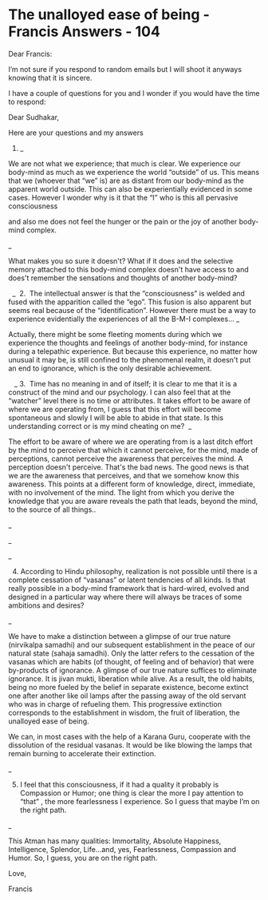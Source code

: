 # The unalloyed ease of being - Francis Answers - 104





Dear Francis:&nbsp;









  











I&rsquo;m not sure if you respond to random emails but I will shoot it anyways knowing that it is sincere.&nbsp;









I have a couple of questions for you and I wonder if you would have the time to respond:









  











Dear Sudhakar,









  











Here are your questions and my answers  







1.  _



We are not what we experience; that much is clear. We experience our body-mind as much as we experience the world &ldquo;outside&rdquo; of us. This means that we (whoever that &ldquo;we&rdquo; is) are as distant from our body-mind as the apparent world outside. This can also be experientially evidenced in some cases. However I wonder why is it that the &ldquo;I&rdquo; who is this all pervasive consciousness&nbsp;







and also me does not feel the hunger or the pain or the joy of another body-mind complex.



_





  











What makes you so sure it doesn't? What if it does and the selective memory attached to this body-mind complex doesn't have access to and does't remember the sensations and thoughts of another body-mind?&nbsp;









  











&nbsp;
_
&nbsp;2. &nbsp;The intellectual answer is that the &ldquo;consciousness&rdquo; is welded and fused with the apparition called the &ldquo;ego&rdquo;. This fusion is also apparent but seems real because of the &ldquo;identification&rdquo;. However there must be a way to experience evidentially the experiences of all the B-M-I complexes...
_








  











Actually, there might be some fleeting moments during which we experience the thoughts and feelings of another body-mind, for instance during a telepathic experience. But because this experience, no matter how unusual it may be, is still confined to the phenomenal realm, it doesn't put an end to ignorance, which is the only desirable achievement.









  











&nbsp;&nbsp;
_
3. &nbsp;Time has no meaning in and of itself; it is clear to me that it is a construct of the mind and our psychology. I can also feel that at the &ldquo;watcher&rdquo; level there is no time or attributes. It takes effort to be aware of where we are operating from, I guess that this effort will become spontaneous and slowly I will be able to abide in that state. Is this understanding correct or is my mind cheating on me?&nbsp;
_








  











The effort to be aware of where we are operating from is a last ditch effort by the mind to perceive that which it cannot perceive, for the mind, made of perceptions, cannot perceive the awareness that perceives the mind. A perception doesn't perceive. That's the bad news. The good news is that we are the awareness that perceives, and that we somehow know this awareness. This points at a different form of knowledge, direct, immediate, with no involvement of the mind. The light from which you derive the knowledge that you are aware reveals the path that leads, beyond the mind, to the source of all things..





 _




  






_ 


_



&nbsp;&nbsp;4. According to Hindu philosophy, realization is not possible until there is a complete cessation of &ldquo;vasanas&rdquo; or latent tendencies of all kinds. Is that really possible in a body-mind framework that is hard-wired, evolved and designed in a particular way where there will always be traces of some ambitions and desires?



_





  











We have to make a distinction between a glimpse of our true nature (nirvikalpa samadhi) and our subsequent establishment in the peace of our natural state (sahaja samadhi). Only the latter refers to the cessation of the vasanas which are habits (of thought, of feeling and of behavior) that were by-products of ignorance. A glimpse of our true nature suffices to eliminate ignorance. It is jivan mukti, liberation while alive. As a result, the old habits, being no more fueled by the belief in separate existence, become extinct one after another like oil lamps after the passing away of the old servant who was in charge of refueling them. This progressive extinction corresponds to the establishment in wisdom, the fruit of liberation, the unalloyed ease of being.









We can, in most cases with the help of a Karana Guru, cooperate with the dissolution of the residual vasanas. It would be like blowing the lamps that remain burning to accelerate their extinction.&nbsp;









  







_



5. I feel that this consciousness, if it had a quality it probably is Compassion or Humor; one thing is clear the more I pay attention to &ldquo;that&rdquo; , the more fearlessness I experience. So I guess that maybe I&rsquo;m on the right path.



_





  











This Atman has many qualities: Immortality, Absolute Happiness, Intelligence, Splendor, Life&hellip;and, yes, Fearlessness, Compassion and Humor. So, I guess, you are on the right path.









  











Love,









  











Francis








